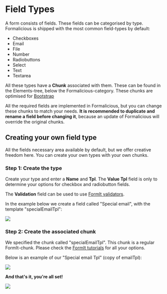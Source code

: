 # Field Types

A form consists of fields. These fields can be categorised by type. Formalicious is shipped with the most common field-types by default:

* Checkboxes
* Email
* File
* Number
* Radiobuttons
* Select
* Text
* Textarea

All these types have a **Chunk** associated with them. These can be found in the Elements-tree, below the Formalicious-category.
These chunks are optimised for [Bootstrap][1]

All the required fields are implemented in Formalicious, but you can change these chunks to match your needs.
**It is recommended to duplicate and rename a field before changing it**, because an update of Formalicious will override the original chunks.

## Creating your own field type

All the fields necessary area available by default, but we offer creative freedom here. You can create your own types with your own chunks.

### Step 1: Create the type

Create your type and enter a **Name** and **Tpl**. The **Value Tpl** field is only to determine your options for checkbox and radiobutton fields.

The **Validation** field can be used to use [FormIt validators][2].

In the example below we create a field called "Special email", with the template "specialEmailTpl":

[![](https://file.modx.pro/files/d/7/a/d7ae1dc71e9b71a1a03521d584571b80s.jpg)](https://file.modx.pro/files/d/7/a/d7ae1dc71e9b71a1a03521d584571b80.png)

### Step 2: Create the associated chunk

We specified the chunk called "specialEmailTpl". This chunk is a regular FormIt-chunk.
Please check the [FormIt tutorials][3] for all your options.

Below is an example of our "Special email Tpl" (copy of emailTpl):

[![](https://file.modx.pro/files/4/6/7/46728999a4efeff2b6d556cf643cc8ccs.jpg)](https://file.modx.pro/files/4/6/7/46728999a4efeff2b6d556cf643cc8cc.png)

**And that's it, you're all set!**

[![](https://file.modx.pro/files/8/2/1/8214b0b96a62c7421e1df59477accbeds.jpg)](https://file.modx.pro/files/8/2/1/8214b0b96a62c7421e1df59477accbed.png)

[1]: http://getbootstrap.com
[2]: https://docs.modx.com/extras/revo/formit/formit.validators
[3]: https://docs.modx.com/extras/revo/formit/formit.tutorials-and-examples/